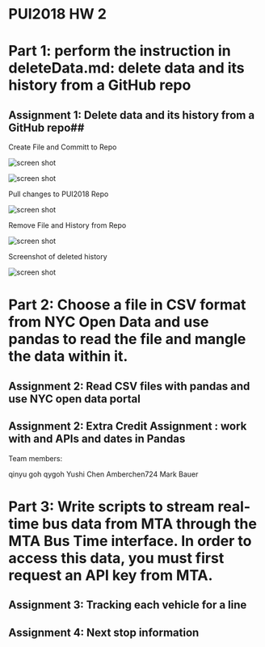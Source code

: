 # PUI2018 HW 2 # 


# Part 1: perform the instruction in deleteData.md: delete data and its history from a GitHub repo # 

## Assignment 1: Delete data and its history from a GitHub repo##

Create File and Committ to Repo

![screen shot](HW3_mb6203/Create_test.csv_file.png)

![screen shot](HW3_mb6203/screenshot_of_csv_file_content.png)

Pull changes to PUI2018 Repo

![screen shot](HW3_mb6203/test.csv_file_in_terminal.png)

Remove File and History from Repo

![screen shot](HW3_mb6203/removing_test.csv_file_terminal.png)

Screenshot of deleted history

![screen shot](HW3_mb6203/Remove_History.png)


# Part 2: Choose a file in CSV format from NYC Open Data and use pandas to read the file and mangle the data within it. # 

## Assignment 2: Read CSV files with pandas and use NYC open data portal ##

## Assignment 2: Extra Credit Assignment : work with and APIs and dates in Pandas ##

Team members: 

qinyu goh qygoh
Yushi Chen Amberchen724
Mark Bauer


# Part 3: Write scripts to stream real-time bus data from MTA through the MTA Bus Time interface. In order to access this data, you must first request an API key from MTA. # 

## Assignment 3: Tracking each vehicle for a line ##

## Assignment 4: Next stop information ##